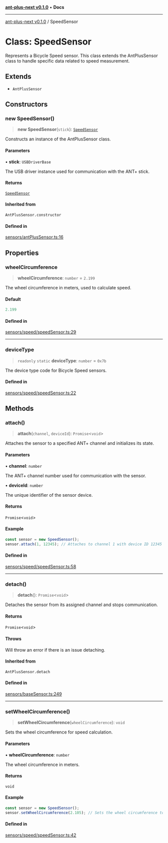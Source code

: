 [**ant-plus-next v0.1.0**](../README.md) • **Docs**

***

[ant-plus-next v0.1.0](../README.md) / SpeedSensor

# Class: SpeedSensor

Represents a Bicycle Speed sensor.
This class extends the AntPlusSensor class to handle specific data related to speed measurement.

## Extends

- `AntPlusSensor`

## Constructors

### new SpeedSensor()

> **new SpeedSensor**(`stick`): [`SpeedSensor`](SpeedSensor.md)

Constructs an instance of the AntPlusSensor class.

#### Parameters

• **stick**: `USBDriverBase`

The USB driver instance used for communication with the ANT+ stick.

#### Returns

[`SpeedSensor`](SpeedSensor.md)

#### Inherited from

`AntPlusSensor.constructor`

#### Defined in

[sensors/antPlusSensor.ts:16](https://github.com/Benjamin-Stefan/ant-plus-next/blob/f145b7898a90ecdbfec50821d10da351499b1c22/src/sensors/antPlusSensor.ts#L16)

## Properties

### wheelCircumference

> **wheelCircumference**: `number` = `2.199`

The wheel circumference in meters, used to calculate speed.

#### Default

```ts
2.199
```

#### Defined in

[sensors/speed/speedSensor.ts:29](https://github.com/Benjamin-Stefan/ant-plus-next/blob/f145b7898a90ecdbfec50821d10da351499b1c22/src/sensors/speed/speedSensor.ts#L29)

***

### deviceType

> `readonly` `static` **deviceType**: `number` = `0x7b`

The device type code for Bicycle Speed sensors.

#### Defined in

[sensors/speed/speedSensor.ts:22](https://github.com/Benjamin-Stefan/ant-plus-next/blob/f145b7898a90ecdbfec50821d10da351499b1c22/src/sensors/speed/speedSensor.ts#L22)

## Methods

### attach()

> **attach**(`channel`, `deviceId`): `Promise`\<`void`\>

Attaches the sensor to a specified ANT+ channel and initializes its state.

#### Parameters

• **channel**: `number`

The ANT+ channel number used for communication with the sensor.

• **deviceId**: `number`

The unique identifier of the sensor device.

#### Returns

`Promise`\<`void`\>

#### Example

```ts
const sensor = new SpeedSensor();
sensor.attach(1, 12345); // Attaches to channel 1 with device ID 12345
```

#### Defined in

[sensors/speed/speedSensor.ts:58](https://github.com/Benjamin-Stefan/ant-plus-next/blob/f145b7898a90ecdbfec50821d10da351499b1c22/src/sensors/speed/speedSensor.ts#L58)

***

### detach()

> **detach**(): `Promise`\<`void`\>

Detaches the sensor from its assigned channel and stops communication.

#### Returns

`Promise`\<`void`\>

#### Throws

Will throw an error if there is an issue detaching.

#### Inherited from

`AntPlusSensor.detach`

#### Defined in

[sensors/baseSensor.ts:249](https://github.com/Benjamin-Stefan/ant-plus-next/blob/f145b7898a90ecdbfec50821d10da351499b1c22/src/sensors/baseSensor.ts#L249)

***

### setWheelCircumference()

> **setWheelCircumference**(`wheelCircumference`): `void`

Sets the wheel circumference for speed calculation.

#### Parameters

• **wheelCircumference**: `number`

The wheel circumference in meters.

#### Returns

`void`

#### Example

```ts
const sensor = new SpeedSensor();
sensor.setWheelCircumference(2.105); // Sets the wheel circumference to 2.105 meters
```

#### Defined in

[sensors/speed/speedSensor.ts:42](https://github.com/Benjamin-Stefan/ant-plus-next/blob/f145b7898a90ecdbfec50821d10da351499b1c22/src/sensors/speed/speedSensor.ts#L42)
